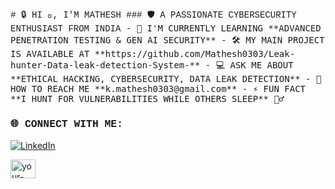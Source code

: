 <font face="Courier New, monospace">
# 🔒 HI 👋, I'M MATHESH
### 🛡️ A PASSIONATE CYBERSECURITY ENTHUSIAST FROM INDIA
</font>

<font face="Consolas, Monaco, monospace">
- 🔐 I'M CURRENTLY LEARNING **ADVANCED PENETRATION TESTING & GEN AI SECURITY**
- 🛠️ MY MAIN PROJECT IS AVAILABLE AT **https://github.com/Mathesh0303/Leak-hunter-Data-leak-detection-System-**
- 💻 ASK ME ABOUT **ETHICAL HACKING, CYBERSECURITY, DATA LEAK DETECTION**
- 📧 HOW TO REACH ME **k.mathesh0303@gmail.com**
- ⚡ FUN FACT **I HUNT FOR VULNERABILITIES WHILE OTHERS SLEEP** 🕵️‍♂️
</font>

<font face="Courier New, monospace">
<h3 align="left">🌐 CONNECT WITH ME:</h3>
</font>

[![LinkedIn](https://img.shields.io/badge/LinkedIn-blue?logo=linkedin)](https://www.linkedin.com/in/nambimathesh-kalaiarasan-0a703b284/)

<p align="left">
<a href="https://linkedin.com/in/your-linkedin" target="blank"><img align="center" alt="your-linkedin" height="30" width="40"/></a>
</p>
